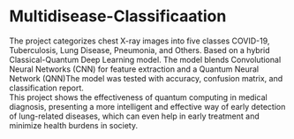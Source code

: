 # Multidisease-Classificaation
The project categorizes chest X-ray images into five classes COVID-19, Tuberculosis, Lung Disease, Pneumonia, and Others. Based on a hybrid Classical-Quantum Deep Learning model. The model blends Convolutional Neural Networks (CNN) for feature extraction and a Quantum Neural Network (QNN)The model was tested with accuracy, confusion matrix, and classification report.<br>
 This project shows the effectiveness of quantum computing in medical diagnosis, presenting a more intelligent and effective way of early detection of lung-related diseases, which can even help in early treatment and minimize health burdens in society.
